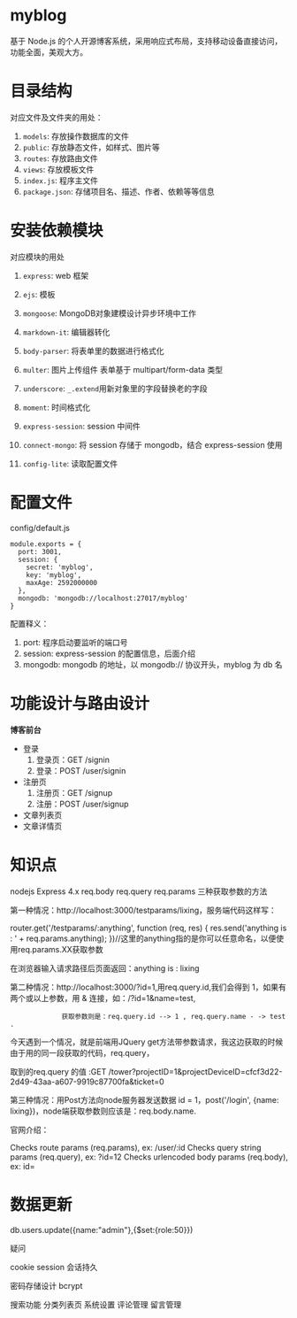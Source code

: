 # myblog
基于 Node.js 的个人开源博客系统，采用响应式布局，支持移动设备直接访问，功能全面，美观大方。



# 目录结构

对应文件及文件夹的用处：

1. `models`: 存放操作数据库的文件
2. `public`: 存放静态文件，如样式、图片等
3. `routes`: 存放路由文件
4. `views`: 存放模板文件
5. `index.js`: 程序主文件
6. `package.json`: 存储项目名、描述、作者、依赖等等信息


# 安装依赖模块

对应模块的用处

1. `express`: web 框架
2. `ejs`: 模板
3. `mongoose`: MongoDB对象建模设计异步环境中工作
4. `markdown-it`: 编辑器转化
5. `body-parser`: 将表单里的数据进行格式化
6. `multer`: 图片上传组件 表单基于 multipart/form-data 类型
7. `underscore`: `_.extend`用新对象里的字段替换老的字段
8. `moment`: 时间格式化

1. `express-session`: session 中间件
1. `connect-mongo`: 将 session 存储于 mongodb，结合 express-session 使用

1. `config-lite`: 读取配置文件

# 配置文件

config/default.js

```
module.exports = {
  port: 3001,
  session: {
    secret: 'myblog',
    key: 'myblog',
    maxAge: 2592000000
  },
  mongodb: 'mongodb://localhost:27017/myblog'
}
```

配置释义：

1. port: 程序启动要监听的端口号
2. session: express-session 的配置信息，后面介绍
3. mongodb: mongodb 的地址，以 mongodb:// 协议开头，myblog 为 db 名


# 功能设计与路由设计

**博客前台**

- 登录
	1. 登录页：GET /signin
	2. 登录：POST /user/signin
- 注册页
	1. 注册页：GET /signup
	2. 注册：POST /user/signup
- 文章列表页
- 文章详情页




# 知识点
nodejs Express 4.x req.body req.query req.params 三种获取参数的方法

第一种情况：http://localhost:3000/testparams/lixing，服务端代码这样写：

router.get('/testparams/:anything', function (req, res) {
res.send('anything is : ' + req.params.anything);
})//这里的anything指的是你可以任意命名，以便使用req.params.XX获取参数

在浏览器输入请求路径后页面返回：anything is : lixing
 

第二种情况：http://localhost:3000/?id=1,用req.query.id,我们会得到 1，如果有两个或以上参数，用 & 连接，如：/?id=1&name=test,

                 获取参数则是：req.query.id --> 1 , req.query.name - -> test .

今天遇到一个情况，就是前端用JQuery get方法带参数请求，我这边获取的时候由于用的同一段获取的代码，req.query，

取到的req.query 的值 :GET /tower?projectID=1&projectDeviceID=cfcf3d22-2d49-43aa-a607-9919c87700fa&ticket=0

第三种情况：用Post方法向node服务器发送数据 id = 1，post('/login', {name: lixing})，node端获取参数则应该是：req.body.name.

 

官网介绍：

Checks route params (req.params), ex: /user/:id
Checks query string params (req.query), ex: ?id=12
Checks urlencoded body params (req.body), ex: id=


# 数据更新
db.users.update({name:"admin"},{$set:{role:50}})




疑问

cookie
session
会话持久

密码存储设计
bcrypt



搜索功能
分类列表页
系统设置
评论管理
留言管理